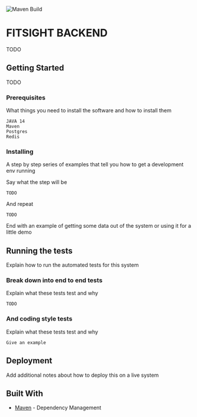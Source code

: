 ![Maven Build](https://github.com/rostradamus/fitsight-backend/workflows/Maven%20Build/badge.svg)
# FITSIGHT BACKEND

TODO

## Getting Started

TODO

### Prerequisites

What things you need to install the software and how to install them

```
JAVA 14
Maven
Postgres
Redis
```

### Installing

A step by step series of examples that tell you how to get a development env running

Say what the step will be

```
TODO
```

And repeat

```
TODO
```

End with an example of getting some data out of the system or using it for a little demo

## Running the tests

Explain how to run the automated tests for this system

### Break down into end to end tests

Explain what these tests test and why

```
TODO
```

### And coding style tests

Explain what these tests test and why

```
Give an example
```

## Deployment

Add additional notes about how to deploy this on a live system

## Built With

* [Maven](https://maven.apache.org/) - Dependency Management
